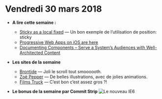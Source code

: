 Vendredi 30 mars 2018
===========================

- **A lire cette semaine :**
    + [Sticky as a local fixed](https://css-tricks.com/sticky-as-a-local-fixed/) — Un bon exemple de l’utilisation de position: sticky
    + [Progressive Web Apps on iOS are here](https://medium.com/@firt/progressive-web-apps-on-ios-are-here-d00430dee3a7)
    + [Documenting Components – Serve a System’s Audiences with Well-Architected Content](https://medium.com/eightshapes-llc/documenting-components-9fe59b80c015)
    
- **Les sites de la semaine**
    + [Brontide](https://www.brontidebg.com/) — Joli le scroll tout smoooooth.
    + [Zoë Pepper](https://zoepepper.com/) — De belles illustrations, avec de jolies animations.
    + [Films Truck](https://www.filmtruck.co/) — C’est bon c’est assez gros ?!
    
- **Le bonus de la semaine par Commit Strip**
![Le nouveau IE6](https://www.commitstrip.com/wp-content/uploads/2018/03/Strip-IE6-d%C3%A9mont%C3%A9-sur-sc%C3%A8ne-650-final.jpg)